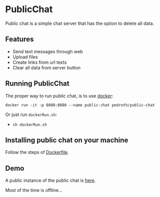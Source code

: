 # PublicChat

Public chat is a simple chat server that has the option to delete all data.

## Features
- Send text messages through web
- Upload files
- Create links from url texts
- Clear all data from server button

## Running PublicChat

The proper way to run public chat, is to use [docker](https://docs.docker.com/get-docker/):

`docker run -it -p 8080:8080 --name public-chat pedroth/public-chat`

Or just run `dockerRun.sh`:

- `sh dockerRun.sh`

## Installing public chat on your machine

Follow the steps of [Dockerfile](/Dockerfile).

## Demo

A public instance of the public chat is [here](http://pedroth.duckdns.org:8080/PublicChat).

Most of the time is offline...
